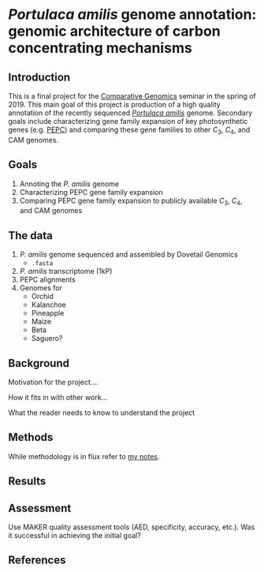 # _Portulaca amilis_ genome annotation: genomic architecture of carbon concentrating mechanisms

## Introduction

This is a final project for the [Comparative Genomics](https://github.com/Yale-EEB723/syllabus) seminar in the spring of 2019. This main goal of this project is production of a high quality annotation of the recently sequenced [_Portulaca amilis_](https://en.wikipedia.org/wiki/Portulaca_amilis) genome. Secondary goals include characterizing gene family expansion of key photosynthetic genes (e.g. [PEPC](http://pfam.xfam.org/family/PEPcase#wpContent0)) and comparing these gene families to other $C_3$, $C_4$, and CAM genomes.

## Goals

1. Annoting the _P. amilis_ genome
2. Characterizing PEPC gene family expansion
3. Comparing PEPC gene family expansion to publicly available $C_3$, $C_4$, and CAM genomes

## The data

1. _P. amilis_ genome sequenced and assembled by Dovetail Genomics
    * `.fasta`
2. _P. amilis_ transcriptome (1kP)
3. PEPC alignments
4. Genomes for
    * Orchid
    * Kalanchoe
    * Pineapple
    * Maize
    * Beta
    * Saguero?

## Background

Motivation for the project....

How it fits in with other work...

What the reader needs to know to understand the project


## Methods

While methodology is in flux refer to [my notes](https://github.com/isgilman/finalproject/blob/master/Genome_annotation_notes.md).

## Results


## Assessment

Use MAKER quality assessment tools (AED, specificity, accuracy, etc.).
Was it successful in achieving the initial goal?

## References
